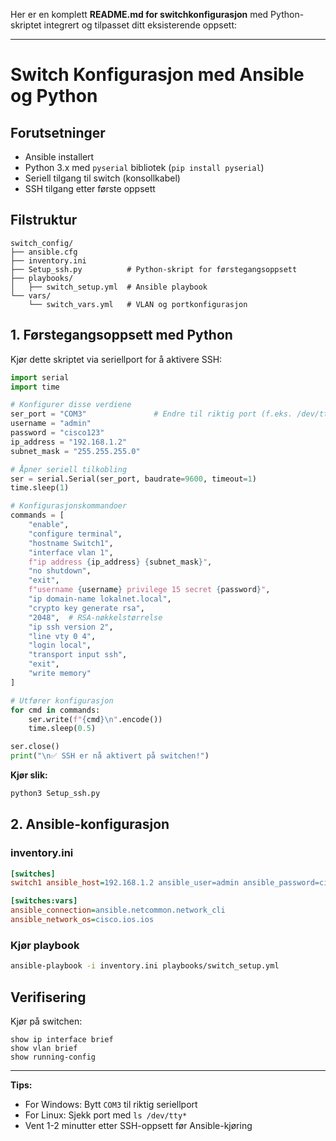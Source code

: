 Her er en komplett **README.md for switchkonfigurasjon** med Python-skriptet integrert og tilpasset ditt eksisterende oppsett:

---

# Switch Konfigurasjon med Ansible og Python

## Forutsetninger
- Ansible installert
- Python 3.x med `pyserial` bibliotek (`pip install pyserial`)
- Seriell tilgang til switch (konsollkabel)
- SSH tilgang etter første oppsett

## Filstruktur
```
switch_config/
├── ansible.cfg
├── inventory.ini
├── Setup_ssh.py          # Python-skript for førstegangsoppsett
├── playbooks/
│   ├── switch_setup.yml  # Ansible playbook
└── vars/
    └── switch_vars.yml   # VLAN og portkonfigurasjon
```

## 1. Førstegangsoppsett med Python

Kjør dette skriptet via seriellport for å aktivere SSH:

```python
import serial
import time

# Konfigurer disse verdiene
ser_port = "COM3"               # Endre til riktig port (f.eks. /dev/ttyUSB0 på Linux)
username = "admin"
password = "cisco123"
ip_address = "192.168.1.2"
subnet_mask = "255.255.255.0"

# Åpner seriell tilkobling
ser = serial.Serial(ser_port, baudrate=9600, timeout=1)
time.sleep(1)

# Konfigurasjonskommandoer
commands = [
    "enable",
    "configure terminal",
    "hostname Switch1",
    "interface vlan 1",
    f"ip address {ip_address} {subnet_mask}",
    "no shutdown",
    "exit",
    f"username {username} privilege 15 secret {password}",
    "ip domain-name lokalnet.local",
    "crypto key generate rsa",
    "2048",  # RSA-nøkkelstørrelse
    "ip ssh version 2",
    "line vty 0 4",
    "login local",
    "transport input ssh",
    "exit",
    "write memory"
]

# Utfører konfigurasjon
for cmd in commands:
    ser.write(f"{cmd}\n".encode())
    time.sleep(0.5)

ser.close()
print("\n✅ SSH er nå aktivert på switchen!")
```

**Kjør slik:**
```bash
python3 Setup_ssh.py
```

## 2. Ansible-konfigurasjon

### inventory.ini
```ini
[switches]
switch1 ansible_host=192.168.1.2 ansible_user=admin ansible_password=cisco123

[switches:vars]
ansible_connection=ansible.netcommon.network_cli
ansible_network_os=cisco.ios.ios
```

### Kjør playbook
```bash
ansible-playbook -i inventory.ini playbooks/switch_setup.yml
```

## Verifisering
Kjør på switchen:
```
show ip interface brief
show vlan brief
show running-config
```

---

**Tips:**  
- For Windows: Bytt `COM3` til riktig seriellport  
- For Linux: Sjekk port med `ls /dev/tty*`  
- Vent 1-2 minutter etter SSH-oppsett før Ansible-kjøring  
